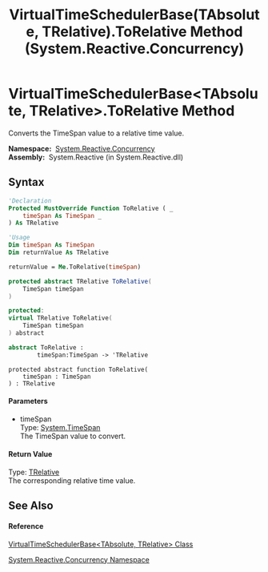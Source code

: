 ﻿---
title: VirtualTimeSchedulerBase(TAbsolute, TRelative).ToRelative Method  (System.Reactive.Concurrency)
TOCTitle: ToRelative Method
ms:assetid: M:System.Reactive.Concurrency.VirtualTimeSchedulerBase`2.ToRelative(System.TimeSpan)
ms:mtpsurl: https://msdn.microsoft.com/en-us/library/Hh229525(v=VS.103)
ms:contentKeyID: 36068941
ms.date: 06/28/2011
mtps_version: v=VS.103
f1_keywords:
- System.Reactive.Concurrency.VirtualTimeSchedulerBase`2.ToRelative
dev_langs:
- CSharp
- JScript
- VB
- FSharp
- c++
---

# VirtualTimeSchedulerBase\<TAbsolute, TRelative\>.ToRelative Method

Converts the TimeSpan value to a relative time value.

**Namespace:**  [System.Reactive.Concurrency](hh229042\(v=vs.103\).md)  
**Assembly:**  System.Reactive (in System.Reactive.dll)

## Syntax

``` vb
'Declaration
Protected MustOverride Function ToRelative ( _
    timeSpan As TimeSpan _
) As TRelative
```

``` vb
'Usage
Dim timeSpan As TimeSpan
Dim returnValue As TRelative

returnValue = Me.ToRelative(timeSpan)
```

``` csharp
protected abstract TRelative ToRelative(
    TimeSpan timeSpan
)
```

``` c++
protected:
virtual TRelative ToRelative(
    TimeSpan timeSpan
) abstract
```

``` fsharp
abstract ToRelative : 
        timeSpan:TimeSpan -> 'TRelative 
```

``` jscript
protected abstract function ToRelative(
    timeSpan : TimeSpan
) : TRelative
```

#### Parameters

  - timeSpan  
    Type: [System.TimeSpan](https://msdn.microsoft.com/en-us/library/269ew577)  
    The TimeSpan value to convert.  

#### Return Value

Type: [TRelative](hh229167\(v=vs.103\).md)  
The corresponding relative time value.  

## See Also

#### Reference

[VirtualTimeSchedulerBase\<TAbsolute, TRelative\> Class](hh229167\(v=vs.103\).md)

[System.Reactive.Concurrency Namespace](hh229042\(v=vs.103\).md)

